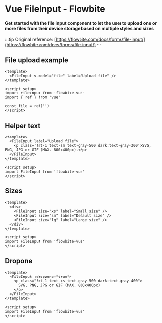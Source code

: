 <script setup>
import FileInpDefault from './fileInput/examples/FileInpDefault.vue'
import FileInpHelper from './fileInput/examples/FileInpHelper.vue'
import FileInpSize from './fileInput/examples/FileInpSize.vue'
import FileInpDropZone from './fileInput/examples/FileInpDropZone.vue'
</script>

# Vue FileInput - Flowbite

#### Get started with the file input component to let the user to upload one or more files from their device storage based on multiple styles and sizes

:::tip
Original reference: [https://flowbite.com/docs/forms/file-input/](https://flowbite.com/docs/forms/file-input/)
:::

## File upload example

```vue
<template>
  <FileInput v-model="file" label="Upload file" />
</template>

<script setup>
import FileInput from 'flowbite-vue'
import { ref } from 'vue'

const file = ref('')
</script>
```

<FileInpDefault />

## Helper text

```vue
<template>
  <FileInput label="Upload file">
    <p class='!mt-1 text-sm text-gray-500 dark:text-gray-300'>SVG, PNG, JPG or GIF (MAX. 800x400px).</p>
  </FileInput>
</template>

<script setup>
import FileInput from 'flowbite-vue'
</script>
```

<FileInpHelper />

## Sizes

```vue
<template>
  <div>
    <FileInput size="xs" label="Small size" />
    <FileInput size="sm" label="Default size" />
    <FileInput size="lg" label="Large size" />
  </div>
</template>

<script setup>
import FileInput from 'flowbite-vue'
</script>
```

<FileInpSize />

## Dropone


```vue
<template>
  <FileInput :dropzone="true">
    <p class="!mt-1 text-xs text-gray-500 dark:text-gray-400">
      SVG, PNG, JPG or GIF (MAX. 800x400px)
    </p>
  </FileInput>
</template>

<script setup>
import FileInput from 'flowbite-vue'
</script>
```

<FileInpDropZone />
